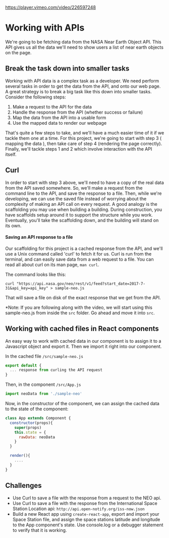https://player.vimeo.com/video/226597248

# Working with APIs

We're going to be fetching data from the NASA Near Earth Object API.  This API gives us all the data we'll need to show users a list of near earth objects on the page.

## Break the task down into smaller tasks
Working with API data is a complex task as a developer.  We need perform several tasks in order to get the data from the API, and onto our web page.  A great strategy is to break a big task like this down into smaller tasks.  Consider the following steps:

1) Make a request to the API for the data
2) Handle the response from the API (whether success or failure)
3) Map the data from the API into a usable form
4) Use the mapped data to render our webpage

That's quite a few steps to take, and we'll have a much easier time of it if we tackle them one at a time.  For this project, we're going to start with step 3 ( mapping the data ), then take care of step 4 (rendering the page correctly).  Finally, we'll tackle steps 1 and 2 which involve interaction with the API itself.

## Curl
In order to start with step 3 above, we'll need to have a copy of the real data from the API saved somewhere. So, we'll make a request from the command line to the API, and save the response to a file.  Then, while we're developing, we can use the saved file instead of worrying about the complexity of making an API call on every request.  A good analogy is the scaffolding you may use when building a building.  During construction, you have scaffolds setup around it to support the structure while you work.  Eventually, you'll take the scaffolding down, and the building will stand on its own.

#### Saving an API response to a file
Our scaffolding for this project is a cached response from the API, and we'll use a Unix command called 'curl' to fetch it for us.  Curl is run from the terminal, and can easily save data from a web request to a file.  You can read all about curl on its man page, ```man curl```.

The command looks like this:
```
curl "https://api.nasa.gov/neo/rest/v1/feed?start_date=2017-7-31&api_key=api_key" > sample-neo.js
```
That will save a file on disk of the exact response that we get from the API.

*Note: If you are following along with the video, we will start using this sample-neo.js from inside the `src` folder. Go ahead and move it into `src`.

## Working with cached files in React components
An easy way to work with cached data in our component is to assign it to a Javascript object and export it.  Then we import it right into our component.

In the cached file ```/src/sample-neo.js```
```Javascript
export default {
  ... response from curling the API request
}
```

Then, in the component ```/src/App.js```
```Javascript
import neoData from './sample-neo'
```

Now, in the constructor of the component, we can assign the cached data to the state of the component:
```Javascript
class App extends Component {
  constructor(props){
    super(props)
    this.state = {
      rawData: neoData
    }
  }

  render(){
    ....
  }
}
```

## Challenges

* Use Curl to save a file with the response from a request to the NEO api.
* Use Curl to save a file with the response from the International Space Station Location api: ```http://api.open-notify.org/iss-now.json```
* Build a new React app using ```create-react-app```, export and import your Space Station file, and assign the space stations latitude and longitude to the App component's state.  Use console.log or a debugger statement to verify that it is working.
